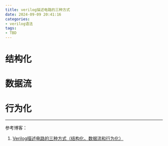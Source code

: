 ```yaml
---
title: verilog描述电路的三种方式
date: 2024-09-09 20:41:16
categories:
- verilog语法
tags:
- TBD
---
```


# 结构化

# 数据流

# 行为化



---

参考博客：

1. [Verilog描述电路的三种方式（结构化、数据流和行为化）](https://fpga.eetrend.com/blog/2024/100579132.html)
